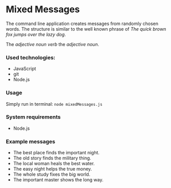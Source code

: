 # Mixed Messages

The command line application creates messages from randomly chosen words.
The structure is similar to the well known phrase of *The quick brown fox jumps over the lazy dog*.

The *adjective* *noun* *verb* the *adjective* *noun*.


### Used technologies: 
- JavaScript
- git
- Node.js

### Usage
Simply run in terminal: `node mixedMessages.js` 

### System requirements
- Node.js

### Example messages
- The best place finds the important night.
- The old story finds the military thing.
- The local woman heals the best water.
- The easy night helps the true money.
- The whole study fixes the big world.
- The important master shows the long way.